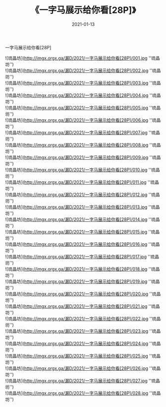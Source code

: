 ﻿---
layout: post
title:  《一字马展示给你看[28P]》
date:   2021-01-13
img: imgx.orgx.ga/漏D/2021/一字马展示给你看[28P]/000.jpg
categories: [美女, 性感, 泳衣]
---

一字马展示给你看[28P]

![琉晶坊](http://imgx.orgx.ga/漏D/2021/一字马展示给你看[28P]/001.jpg ''琉晶坊'') <br>
![琉晶坊](http://imgx.orgx.ga/漏D/2021/一字马展示给你看[28P]/002.jpg ''琉晶坊'') <br>
![琉晶坊](http://imgx.orgx.ga/漏D/2021/一字马展示给你看[28P]/003.jpg ''琉晶坊'') <br>
![琉晶坊](http://imgx.orgx.ga/漏D/2021/一字马展示给你看[28P]/004.jpg ''琉晶坊'') <br>
![琉晶坊](http://imgx.orgx.ga/漏D/2021/一字马展示给你看[28P]/005.jpg ''琉晶坊'') <br>
![琉晶坊](http://imgx.orgx.ga/漏D/2021/一字马展示给你看[28P]/006.jpg ''琉晶坊'') <br>
![琉晶坊](http://imgx.orgx.ga/漏D/2021/一字马展示给你看[28P]/007.jpg ''琉晶坊'') <br>
![琉晶坊](http://imgx.orgx.ga/漏D/2021/一字马展示给你看[28P]/008.jpg ''琉晶坊'') <br>
![琉晶坊](http://imgx.orgx.ga/漏D/2021/一字马展示给你看[28P]/009.jpg ''琉晶坊'') <br>
![琉晶坊](http://imgx.orgx.ga/漏D/2021/一字马展示给你看[28P]/010.jpg ''琉晶坊'') <br>
![琉晶坊](http://imgx.orgx.ga/漏D/2021/一字马展示给你看[28P]/011.jpg ''琉晶坊'') <br>
![琉晶坊](http://imgx.orgx.ga/漏D/2021/一字马展示给你看[28P]/012.jpg ''琉晶坊'') <br>
![琉晶坊](http://imgx.orgx.ga/漏D/2021/一字马展示给你看[28P]/013.jpg ''琉晶坊'') <br>
![琉晶坊](http://imgx.orgx.ga/漏D/2021/一字马展示给你看[28P]/014.jpg ''琉晶坊'') <br>
![琉晶坊](http://imgx.orgx.ga/漏D/2021/一字马展示给你看[28P]/015.jpg ''琉晶坊'') <br>
![琉晶坊](http://imgx.orgx.ga/漏D/2021/一字马展示给你看[28P]/016.jpg ''琉晶坊'') <br>
![琉晶坊](http://imgx.orgx.ga/漏D/2021/一字马展示给你看[28P]/017.jpg ''琉晶坊'') <br>
![琉晶坊](http://imgx.orgx.ga/漏D/2021/一字马展示给你看[28P]/018.jpg ''琉晶坊'') <br>
![琉晶坊](http://imgx.orgx.ga/漏D/2021/一字马展示给你看[28P]/019.jpg ''琉晶坊'') <br>
![琉晶坊](http://imgx.orgx.ga/漏D/2021/一字马展示给你看[28P]/020.jpg ''琉晶坊'') <br>
![琉晶坊](http://imgx.orgx.ga/漏D/2021/一字马展示给你看[28P]/021.jpg ''琉晶坊'') <br>
![琉晶坊](http://imgx.orgx.ga/漏D/2021/一字马展示给你看[28P]/022.jpg ''琉晶坊'') <br>
![琉晶坊](http://imgx.orgx.ga/漏D/2021/一字马展示给你看[28P]/023.jpg ''琉晶坊'') <br>
![琉晶坊](http://imgx.orgx.ga/漏D/2021/一字马展示给你看[28P]/024.jpg ''琉晶坊'') <br>
![琉晶坊](http://imgx.orgx.ga/漏D/2021/一字马展示给你看[28P]/025.jpg ''琉晶坊'') <br>
![琉晶坊](http://imgx.orgx.ga/漏D/2021/一字马展示给你看[28P]/026.jpg ''琉晶坊'') <br>
![琉晶坊](http://imgx.orgx.ga/漏D/2021/一字马展示给你看[28P]/027.jpg ''琉晶坊'') <br>
![琉晶坊](http://imgx.orgx.ga/漏D/2021/一字马展示给你看[28P]/028.jpg ''琉晶坊'') <br>